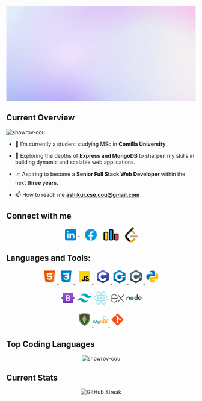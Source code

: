 <p align="center">
 <img src="./images/Purple Gradient Consistency Success Motivational Word Banner.gif"/>
</p>

<!-- <h3 align="center" >Hi 👋, I'm Md. Ashikur Rahman
</h3>

<p align="center">
<font size="3">MERN Stack Developer
</font>
</p> -->

<!-- <h1 align="center">
Hi 👋, I'm Md. Ashikur Rahman
<p style="text-size:10px">MERN Stack Developer</p>
</h1> -->

<h2 align="left">Current Overview</h2>
<p align="left"> <img src="https://komarev.com/ghpvc/?username=showrov-cou&label=Profile%20views&color=0e75b6&style=flat" alt="showrov-cou" /> </p>

- 🔭 I’m currently a student studying MSc in **Comilla University**

- 🌱 Exploring the depths of **Express and MongoDB** to sharpen my skills in building dynamic and scalable web applications.

- 📈 Aspiring to become a **Senior Full Stack Web Developer** within the next **three years.**

- 📫 How to reach me **ashikur.cse.cou@gmail.com**

<h2 align="left">Connect with me</h2>
<p align="center">
<a style="padding:5px" href="https://www.linkedin.com/in/ashikur-rahman-showrov/" target="blank"><img align="center" src="./images/icons8-linkedin.svg" alt="md. ashikur rahman" height="40" width="40"</a>
<a style="padding:5px" href="https://www.facebook.com/profile.php?id=100008285349391" target="blank"><img align="center" src="./images/icons8-facebook.svg" alt="আশিকুর রহমান সৌরভ" height="40" width="40" /></a>
<a style="padding:5px" href="https://codeforces.com/profile/showrov" target="blank"><img align="center" src="./images/icons8-codeforces.-programming-competitions-and-contests,-programming-community.-48.png" alt="showrov" height="40" width="40" /></a>
<a style="padding:5px" href="https://leetcode.com/Showrov/" target="blank"><img align="center" src="./images/icons8-level-up-your-coding-skills-and-quickly-land-a-job-48.png" alt="showrov" height="40" width="40" /></a>
</p>

<h2 align="left">Languages and Tools:</h2>
<!-- 1st -->
<p align="center">
<a href="https://www.w3schools.com/html/default.asp" target="_blank" rel="noreferrer"> <img src="./images//icons8-html5.svg" alt="html5" width="40" height="40"/>
</a>
<a href="https://www.w3schools.com/css/" target="_blank" rel="noreferrer"> <img src="./images/icons8-css3.svg" alt="css3" width="40" height="40"/> </a>
<a style="padding:5px" href="https://developer.mozilla.org/en-US/docs/Web/JavaScript" target="_blank" rel="noreferrer"> <img src="./images/icons8-javascript.svg" alt="javascript" width="40" height="40"/> </a>
<a href="https://www.cprogramming.com/" target="_blank" rel="noreferrer"> <img src="./images/icons8-c.svg" alt="c" width="40" height="40"/> </a>
<a href="https://www.w3schools.com/cpp/" target="_blank" rel="noreferrer"> <img src="./images/icons8-c (1).svg" alt="cplusplus" width="40" height="40"/> </a>
<a href="https://www.w3schools.com/cs/" target="_blank" rel="noreferrer"> <img src="./images/icons8-c (2).svg" alt="csharp" width="40" height="40"/> </a>
<a href="https://www.python.org" target="_blank" rel="noreferrer"> <img src="./images/icons8-python.svg" alt="python" width="40" height="40"/> </a>
 </p>
 <!-- 2nd -->
 <p align="center">
<a href="https://getbootstrap.com" target="_blank" rel="noreferrer"> <img src="./images/icons8-bootstrap.svg" alt="bootstrap" width="40" height="40"/> </a>
<a href="https://tailwindcss.com/" target="_blank" rel="noreferrer"> <img src="./images/icons8-tailwindcss.svg" alt="tailwind" width="40" height="40"/> </a>
<a href="https://reactjs.org/" target="_blank" rel="noreferrer"> <img src="./images//icons8-react-native.svg" alt="react" width="40" height="40"/> </a>
<a href="https://expressjs.com" target="_blank" rel="noreferrer"><img src="./images/icons8-express-js.svg" alt="express" width="40" height="40" /></a>
<a href="https://nodejs.org" target="_blank" rel="noreferrer"> <img src="./images/icons8-nodejs.svg" alt="nodejs" width="40" height="40"/> </a>
</p>
<!-- 3rd -->
 <p align="center">
 <a href="https://www.mongodb.com/" target="_blank" rel="noreferrer"> <img src="./images//icons8-mongodb.svg" alt="mongodb" width="40" height="40"/> </a>
<a href="https://www.mysql.com/" target="_blank" rel="noreferrer"> <img src="./images/icons8-mysql.svg" alt="mysql" width="40" height="40"/> </a>
<a href="https://git-scm.com/" target="_blank" rel="noreferrer"> <img src="./images/icons8-git.svg" alt="git" width="40" height="40"/> </a>
 </p>

<h2 align="left">Top Coding Languages</h2>
<p align="center">
<img src="https://github-readme-stats.vercel.app/api/top-langs/?username=Showrov-CoU&theme=tokyonight&layout=compact&hide_border=true" alt="showrov-cou" />
</p>

<h2 align="left">Current Stats</h2>
<p align="center" href="https://git.io/streak-stats">
<img src="https://github-readme-streak-stats.herokuapp.com?user=Showrov-CoU&theme=tokyonight&hide_border=true" alt="GitHub Streak" />
</p>
